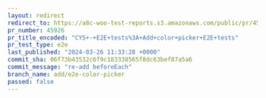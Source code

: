```yaml
---
layout: redirect
redirect_to: https://a8c-woo-test-reports.s3.amazonaws.com/public/pr/45926/e2e/index.html
pr_number: 45926
pr_title_encoded: "CYS+-+E2E+tests%3A+Add+color+picker+E2E+tests"
pr_test_type: e2e
last_published: "2024-03-26 11:33:28 +0000"
commit_sha: 06f73b43532c6f9c183338565f8dc63bef87a5a6
commit_message: "re-add beforeEach"
branch_name: add/e2e-color-picker
passed: false
---
```

